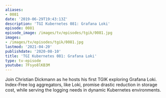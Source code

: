 ```yaml
---
aliases:
- 0081
date: '2019-06-29T19:43:13Z'
description: 'TGI Kubernetes 081: Grafana Loki'
episode: 0081
episode_image: /images/tv/episodes/tgik/0081.jpg
images:
- /images/tv/episodes/tgik/0081.jpg
lastmod: '2021-04-20'
publishdate: '2020-08-10'
title: 'TGI Kubernetes 081: Grafana Loki'
type: tv-episode
youtube: 7Fsyo8lKB3M
---
```


Join Christian Dickmann as he hosts his first TGIK exploring Grafana Loki. Index-Free log aggregators, like Loki, promise drastic reduction in storage cost, while serving the logging needs in dynamic Kubernetes environments.